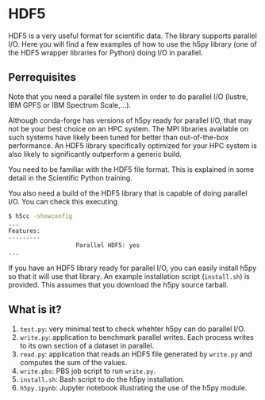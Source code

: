 # HDF5

HDF5 is a very useful format for scientific data.  The library supports
parallel I/O.  Here you will find a few examples of how to use the h5py
library (one of the HDF5 wrapper libraries for Python) doing I/O in
parallel.

## Perrequisites

Note that you need a parallel file system in order to do parallel I/O (lustre,
IBM GPFS or IBM Spectrum Scale,...).

Although conda-forge has versions of h5py ready for parallel I/O, that may not
be your best choice on an HPC system.  The MPI libraries available on such
systems have likely been tuned for better than out-of-the-box performance.
An HDF5 library specifically optimized for your HPC system is also likely
to significantly outperform a generic build.

You need to be familiar with the HDF5 file format.  This is explained in
some detail in the Scientific Python training.

You also need a build of the HDF5 library that is capable of doing
parallel I/O.  You can check this executing
```bash
$ h5cc -showconfig
...
Features:
---------
                   Parallel HDF5: yes
...
```
If you have an HDF5 library ready for parallel I/O, you can easily
install h5py so that it will use that library.  An example installation
script (`install.sh`) is provided.  This assumes that you download the
h5py source tarball.


## What is it?

1. `test.py`: very minimal test to check whehter h5py can do parallel I/O.
1. `write.py`: application to benchmark parallel writes.  Each process
   writes to its own section of a dataset in parallel.
1. `read.py`: application that reads an HDF5 file generated by `write.py`
   and computes the sum of the values.
1. `write.pbs`: PBS job script to run `write.py`.
1. `install.sh`: Bash script to do the h5py installation.
1. `h5py.ipynb`: Jupyter notebook illustrating the use of the h5py
   module.
